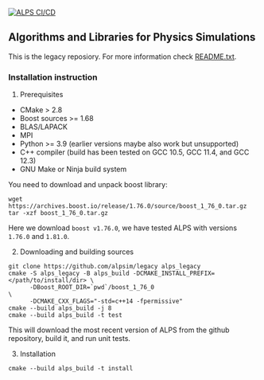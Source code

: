 [![ALPS CI/CD](https://github.com/ALPSim/legacy/actions/workflows/build.yml/badge.svg)](https://github.com/ALPSim/legacy/actions/workflows/build.yml)

## Algorithms and Libraries for Physics Simulations

This is the legacy reposiory. For more information check [README.txt](README.txt).

### Installation instruction

1. Prerequisites
  - CMake > 2.8
  - Boost sources >= 1.68
  - BLAS/LAPACK
  - MPI
  - Python >= 3.9 (earlier versions maybe also work but unsupported)
  - C++ compiler (build has been tested on GCC 10.5, GCC 11.4, and GCC 12.3)
  - GNU Make or Ninja build system

You need to download and unpack boost library:
```
wget https://archives.boost.io/release/1.76.0/source/boost_1_76_0.tar.gz
tar -xzf boost_1_76_0.tar.gz
```
Here we download `boost v1.76.0`, we have tested ALPS with versions `1.76.0` and `1.81.0`.

2. Downloading and building sources
```
git clone https://github.com/alpsim/legacy alps_legacy
cmake -S alps_legacy -B alps_build -DCMAKE_INSTALL_PREFIX=</path/to/install/dir> \
      -DBoost_ROOT_DIR=`pwd`/boost_1_76_0                                        \
      -DCMAKE_CXX_FLAGS="-std=c++14 -fpermissive"
cmake --build alps_build -j 8
cmake --build alps_build -t test
```
This will download the most recent version of ALPS from the github repository, build it, and run unit tests.

3. Installation
```
cmake --build alps_build -t install
```
